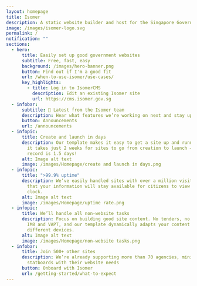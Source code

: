 ```yaml
---
layout: homepage
title: Isomer
description: A static website builder and host for the Singapore Government
image: /images/isomer-logo.svg
permalink: /
notification: ""
sections:
  - hero:
      title: Easily set up good government websites
      subtitle: Free, fast, easy
      background: /images/hero-banner.png
      button: Find out if I'm a good fit
      url: /when-to-use-isomer/use-cases/
      key_highlights:
        - title: Log in to IsomerCMS
          description: Edit an existing Isomer site
          url: https://cms.isomer.gov.sg
  - infobar:
      subtitle: 📢 Latest from the Isomer team
      description: Hear what features we’re working on next and stay updated on our roadmap
      button: Announcements
      url: /announcements
  - infopic:
      title: Create and launch in days
      description: Our template makes it easy to get a site up and running. On average
        it takes just 2 weeks for sites to go from creation to launch – our
        record is 1.5 days!
      alt: Image alt text
      image: /images/Homepage/create and launch in days.png
  - infopic:
      title: ">99.9% uptime"
      description: We’ve easily handled sites with over a million visitors. Be assured
        that your information will stay available for citizens to view round the
        clock.
      alt: Image alt text
      image: /images/Homepage/uptime rate.png
  - infopic:
      title: We’ll handle all non-website tasks
      description: Focus on building good site content. No tenders, no AORs – we cover
        IM8 and VAPT, and our template dynamically adapts your content for
        different devices.
      alt: Image alt text
      image: /images/Homepage/non-website tasks.png
  - infobar:
      title: Join 500+ other sites
      description: We’re already supporting more than 70 agencies, ministries, and
        statboards with their website needs
      button: Onboard with Isomer
      url: /getting-started/what-to-expect
---
```

